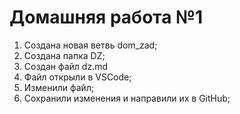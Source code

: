 # Домашняя работа №1

1. Создана новая ветвь dom_zad;
2. Создана папка DZ;
3. Создан файл dz.md 
4. Файл открыли в VSCode; 
5. Изменили файл; 
6. Сохранили изменения и направили их в GitHub; 
